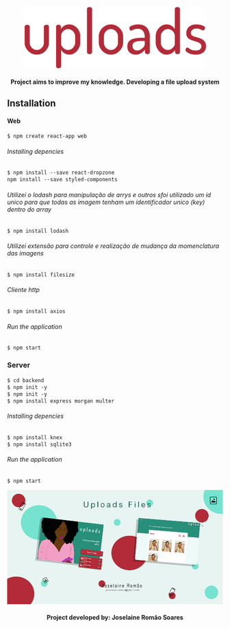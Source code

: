 <p align="center">
  <img  src="https://github.com/joselainejrs/upload-files/blob/master/web/src/assets/uploads.png" alt="Imagem">
</p>

<h4 align="center">
Project aims to improve my knowledge. Developing a file upload system
</h4>

## Installation

#### Web
```
$ npm create react-app web 
```
###### Installing depencies

```
$ npm install --save react-dropzone     
npm install --save styled-components 
```

###### Utilizei o lodash para manipulação de arrys e outros sfoi utilizado um id unico para que todas as imagem tenham um identificador unico (key) dentro do array

```
$ npm install lodash
```

###### Utilizei extensão para controle e realização de mudança da momenclatura das imagens 
```
$ npm install filesize
```

###### Cliente http
```
$ npm install axios
```

######  Run the application
```
$ npm start
```

### Server
```
$ cd backend 
$ npm init -y
$ npm init -y
$ npm install express morgan multer

```
######  Installing depencies

```
$ npm install knex
$ npm install sqlite3
```
######  Run the application 
```
$ npm start 
```

![Imagem](https://github.com/joselainejrs/upload-files/blob/master/web/src/assets/divulga%C3%A7%C3%A3o.png)

<h4 align="center">
Project developed by: Joselaine Romão Soares
</h4>




